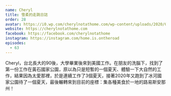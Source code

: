 ```yaml
---
name: Cheryl
title: 雪柔的走跳日誌
order: 28
avatar: https://i0.wp.com/cherylnotathome.com/wp-content/uploads/2020/04/螢幕快照-2020-04-28-下午6.57.35.png
website: https://cherylnotathome.com
facebook: https://facebook.com/cherylnotathome
instagram: https://instagram.com/home.is.ontheroad
episodes:
  - 63
---
```


Cheryl，台北長大的90後，大學畢業後來到美國工作。在朋友的洗腦下，找到了第一份工作在黃石國家公園，原以為只是短暫的一個夏天、體驗一下大自然的工作，結果因為太愛那裡，於是連續工作了3個夏天，接著2020年又跑到了冰河國家公園待了一個夏天，最後輾轉來到目前的座標：集各種美食於一地的路易斯安那州！